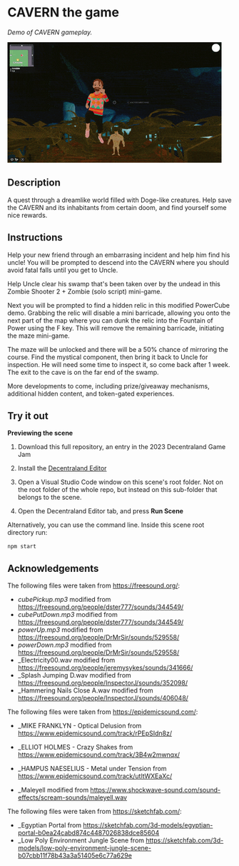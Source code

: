 # CAVERN the game

_Demo of CAVERN gameplay._

![demo](https://github.com/doctordripp/cavern/blob/master/screenshots/cavern-game.gif)

## Description

A quest through a dreamlike world filled with Doge-like creatures. Help save the CAVERN and its inhabitants from certain doom, and find yourself some nice rewards.

## Instructions

Help your new friend through an embarrasing incident and help him find his uncle! You will be prompted to descend into the CAVERN where you should avoid fatal falls until you get to Uncle.

Help Uncle clear his swamp that's been taken over by the undead in this Zombie Shooter 2 + Zombie (solo script) mini-game.

Next you will be prompted to find a hidden relic in this modified PowerCube demo. Grabbing the relic will disable a mini barricade, allowing you onto the next part of the map where you can dunk the relic into the Fountain of Power using the F key. This will remove the remaining barricade, initiating the maze mini-game.

The maze will be unlocked and there will be a 50% chance of mirroring the course. Find the mystical component, then bring it back to Uncle for inspection. He will need some time to inspect it, so come back after 1 week. The exit to the cave is on the far end of the swamp.

More developments to come, including prize/giveaway mechanisms, additional hidden content, and token-gated experiences.

## Try it out

**Previewing the scene**

1. Download this full repository, an entry in the 2023 Decentraland Game Jam

2. Install the [Decentraland Editor](https://docs.decentraland.org/creator/development-guide/sdk7/editor/)

3. Open a Visual Studio Code window on this scene's root folder. Not on the root folder of the whole repo, but instead on this sub-folder that belongs to the scene.

4. Open the Decentraland Editor tab, and press **Run Scene**

Alternatively, you can use the command line. Inside this scene root directory run:

```
npm start
```

## Acknowledgements

The following files were taken from https://freesound.org/:

- _cubePickup.mp3_ modified from https://freesound.org/people/dster777/sounds/344549/
- _cubePutDown.mp3_ modified from https://freesound.org/people/dster777/sounds/344549/
- _powerUp.mp3_ modified from https://freesound.org/people/DrMrSir/sounds/529558/
- _powerDown.mp3_ modified from https://freesound.org/people/DrMrSir/sounds/529558/
- _Electricity00.wav modified from https://freesound.org/people/jeremysykes/sounds/341666/
- _Splash Jumping D.wav modified from https://freesound.org/people/InspectorJ/sounds/352098/
- _Hammering Nails Close A.wav modified from https://freesound.org/people/InspectorJ/sounds/406048/

The following files were taken from https://epidemicsound.com/:
- _MIKE FRANKLYN - Optical Delusion from https://www.epidemicsound.com/track/rPEpSIdn8z/
- _ELLIOT HOLMES - Crazy Shakes from https://www.epidemicsound.com/track/3B4w2mwnqx/
- _HAMPUS NAESELIUS - Metal under Tension from https://www.epidemicsound.com/track/utltWXEaXc/

- _Maleyell modified from https://www.shockwave-sound.com/sound-effects/scream-sounds/maleyell.wav

The following files were taken from https://sketchfab.com/:

- _Egyptian Portal from https://sketchfab.com/3d-models/egyptian-portal-b0ea24cabd874c4487026838dce85604
- _Low Poly Environment Jungle Scene from https://sketchfab.com/3d-models/low-poly-environment-jungle-scene-b07cbb11f78b43a3a51405e6c77a629e


